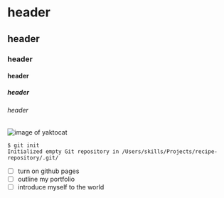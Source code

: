# header
## header
### header
#### header
##### header
###### header


![image of yaktocat](https://github.com/Krista-Mathis/skills-communicate-using-markdown/assets/121120679/fc939737-c143-4e0f-8af2-4bd45caa8289)


```
$ git init
Initialized empty Git repository in /Users/skills/Projects/recipe-repository/.git/
```
- [ ] turn on github pages
- [ ] outline my portfolio
- [ ] introduce myself to the world

